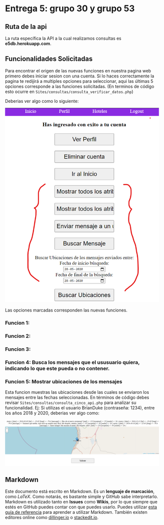 # Entrega 5: grupo 30 y grupo 53

## Ruta de la api

La ruta específica la API a la cual realizamos consultas es **e5db.herokuapp.com**.

## Funcionalidades Solicitadas

Para encontrar el origen de las nuevas funciones en nuestra pagina web primero debes iniciar sesion con una cuenta. Si lo haces correctamente la pagina te redijirá a multiples opciones para seleccionar, aqui las últimas 5 opciones corresponde a las funciones solicitadas. (En terminos de código esto ocurre en ```Sites/consultas/consulta_verificar_datos.php```)

Deberias ver algo como lo siguiente:

![Alt text](funciones.png "Donde encontrar las funciones solcitadas")

Las opciones marcadas corresponden las nuevas funciones.

### Funcion 1:

### Funcion 2:

### Funcion 3: 

### Funcion 4: Busca los mensajes que el ususuario quiera, indicando lo que este pueda o no contener.

### Funcion 5: Mostrar ubicaciones de los mensajes 

Esta funcion muestras las ubicaciones desde las cuales se enviaron los mensajes entre las fechas seleccionadas. En términos de código debes revisar ```Sites/consultas/consulta_cinco_api.php``` para analizar su funcionalidad. 
Ej: Si utilizas el usuario BrianDuke (contraseña: 1234), entre los años 2018 y 2020, deberias ver algo como:


![Alt text](funcion_5.png "Función 5: Ubicaciones")



## Markdown

Este documento está escrito en Markdown. Es un **lenguaje de marcación**, como *LaTeX*. Como notarás, es bastante simple y GitHub sabe interpretarlo. Markdown es utilizado tanto en **Issues** como **Wikis**, por lo que siempre que estés en GitHub puedes contar con que puedes usarlo. Puedes utilizar [esta guía de referencia](https://github.com/adam-p/markdown-here/wiki/Markdown-Cheatsheet) para aprender a utilizar Markdown. También existen editores online como [dillinger.io](http://dillinger.io/) o [stackedit.io](https://stackedit.io).
